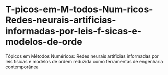 # T-picos-em-M-todos-Num-ricos-Redes-neurais-artificias-informadas-por-leis-f-sicas-e-modelos-de-orde
Tópicos em Métodos Numéricos: Redes neurais artificias informadas por leis físicas e modelos de ordem reduzida como ferramentas de engenharia contemporânea

